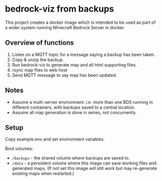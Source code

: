 # bedrock-viz from backups

This project creates a docker image which is intended to be used as part of a wider system running Minecraft Bedrock Server in docker.

## Overview of functions

1. Listen on a MQTT topic for a message saying a backup has been taken.
2. Copy & unzip the backup.
3. Run bedrock-viz to generate map and all html supporting files.
4. rsync map files to web host
5. Send MQTT message to say map has been updated.

## Notes

* Assume a multi-server environment. i.e. more than one BDS running in different containers, with backups saved to a central location.
* Assume all map generation is done in series, not concurrently.

## Setup

Copy example.env and set environment variables.

Bind volumes:

* `/backups` - the shared volume where backups are saved to.
* `/data` - a persistent volume where this image can save working files and generated maps. (If not set this image will still work but may re-generate existing maps when restarted.)

